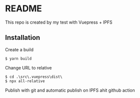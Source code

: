 # README

This repo is created by my test with Vuepress + IPFS

## Installation

Create a build

    $ yarn build

Change URL to relative

    $ cd .\src\.vuepress\dist\
    $ npx all-relative

Publish with git and automatic publish on IPFS ahit github action